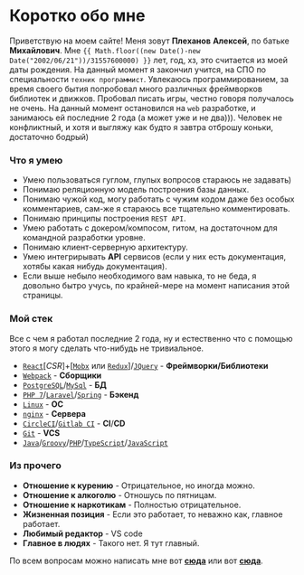 # Коротко обо мне
Приветствую на моем сайте! Меня зовут **Плеханов** **Алексей**, по батьке **Михайлович**. Мне `{{ Math.floor((new Date()-new Date("2002/06/21"))/31557600000) }}` лет, год, хз, это считается из моей даты рождения. На данный момент я закончил учится, на СПО по специальности `техник программист`. Увлекаюсь программированием, за время своего бытия попробовал много различных фреймворков библиотек и движков. Пробовал писать игры, честно говоря получалось не очень. На данный момент остановился на `web` разработке, и занимаюсь ей последние 2 года (а может уже и не два))). Человек не конфликтный, и хотя и выгляжу как будто я завтра отброшу коньки, достаточно бодрый)

### Что я умею
* Умею пользоваться гуглом, глупых вопросов стараюсь не задавать)
* Понимаю реляционную модель построения базы данных.
* Понимаю чужой код, могу работать с чужим кодом даже без особых комментариев, сам-же я стараюсь все тщательно комментировать.
* Понимаю принципы построения `REST API`.
* Умею работать с докером/компосом, гитом, на достаточном для командной разработки уровне.
* Понимаю клиент-серверную архитектуру.
* Умею интегрирывать **API** сервисов (если у них есть документация, хотябы какая нибудь документация).
* Если выше небыло необходимого вам навыка, то не беда, я довольно бытро учусь, по крайней-мере на момент написания этой страницы.

### Мой стек
Все с чем я работал последние 2 года, ну и естественно что с помощью этого я могу сделать что-нибудь не тривиальное.

* [`React`](https://ru.reactjs.org/)[*CSR*]+[[`Mobx`](https://mobx.js.org/) или [`Redux`](https://redux.js.org/)]/[`JQuery`](https://jquery.com/) - **Фреймворки/Библиотеки**
* [`Webpack`](https://webpack.js.org/) - **Сборщики**
* [`PostgreSQL`](https://www.postgresql.org/)/[`MySql`](https://www.mysql.com/) - **БД**
* [`PHP 7`](https://www.php.net)/[`Laravel`](https://laravel.ru/)/[`Spring`](https://expressjs.com/) - **Бэкенд**
* [`Linux`](https://wikipedia.org/wiki/Linux) - **ОС**
* [`nginx`](https://nginx.org/ru/) - **Сервера**
* [`CircleCI`](https://circleci.com/)/[`Gitlab CI`](https://docs.gitlab.com/ee/ci/) - **CI**/**CD**
* [`Git`](https://git-scm.com/) - **VCS**
* [`Java`](https://www.java.com/ru/)/[`Groovy`](https://groovy-lang.org/)/[`PHP`](https://www.php.net/)/[`TypeScript`](https://www.typescriptlang.org/)/[`JavaScript`](https://ru.wikipedia.org/wiki/JavaScript)

### Из прочего

* **Отношение к курению** - Отрицательное, но иногда можно.
* **Отношение к алкоголю** - Отношусь по пятницам.
* **Отношение к наркотикам** - Полностью отрицательное.
* **Жизненная позиция** - Если это работает, то неважно как, главное работает.
* **Любимый редактор** - VS code
* **Главное в людях** - Такого нет. Я тут главный.

По всем вопросам можно написать мне вот [**сюда**](mailto:astecom@mail.ru) или вот [**сюда**](mailto:astecoms@gmail.com).
